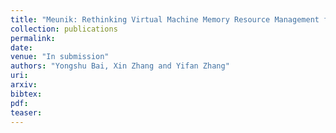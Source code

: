 ```yaml
---
title: "Meunik: Rethinking Virtual Machine Memory Resource Management for Unikernel-based VMs"
collection: publications
permalink: 
date: 
venue: "In submission"
authors: "Yongshu Bai, Xin Zhang and Yifan Zhang"
uri: 
arxiv: 
bibtex: 
pdf: 
teaser:  
---
```

